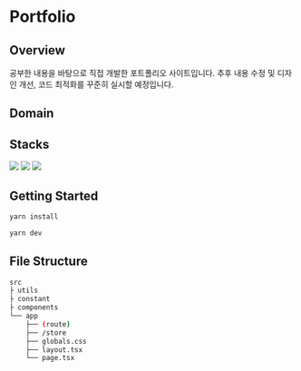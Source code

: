 # Portfolio

## Overview

<!-- <img src='/Users/chungyeonkim/Desktop/portfolio/public/project/portfolio.png'/> -->

공부한 내용을 바탕으로 직접 개발한 포트폴리오 사이트입니다.
추후 내용 수정 및 디자인 개선, 코드 최적화를 꾸준히 실시할 예정입니다.

## Domain

## Stacks

<div>
  <img src="https://img.shields.io/badge/next js 14-000000?style=for-the-badge&logo=nextdotjs&logoColor=#000000">
  <img src="https://img.shields.io/badge/typescript-3178C6?style=for-the-badge&logo=typescript&logoColor=white">
  <img src="https://img.shields.io/badge/tailwind css-06B6D4?style=for-the-badge&logo=tailwindcss&logoColor=white">
</div>

## Getting Started

```bash
yarn install

yarn dev
```

## File Structure

```bash
src
├ utils
├ constant
├ components
└── app
    ├── (route)
    ├── /store
    ├── globals.css
    ├── layout.tsx
    └── page.tsx
```
